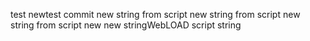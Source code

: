 
test
newtest
commit
new string from script
new string from script
new string from script
new new stringWebLOAD script string

